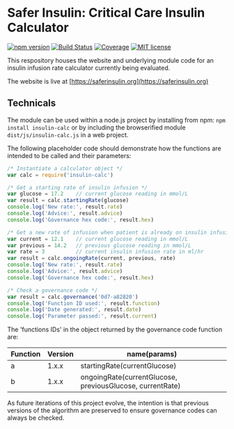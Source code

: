 # Safer Insulin: Critical Care Insulin Calculator

[![npm version](https://badge.fury.io/js/insulin-calc.svg)](https://badge.fury.io/js/insulin-calc)
[![Build Status](https://travis-ci.org/jplomas/saferinsulin.svg?branch=master)](https://travis-ci.org/jplomas/saferinsulin)
[![Coverage](https://coveralls.io/repos/github/jplomas/saferinsulin/badge.svg?branch=master)](https://coveralls.io/github/jplomas/saferinsulin)
[![MIT license](https://img.shields.io/badge/license-MIT-green.svg)](https://github.com/jplomas/saferinsulin/blob/master/LICENSE)

This respository houses the website and underlying module code for an insulin infusion rate calculator currently being evaluated.

The website is live at [https://saferinsulin.org](https://saferinsulin.org)

## Technicals

The module can be used within a node.js project by installing from npm: ```npm install insulin-calc``` or by including the browserified module ```dist/js/insulin-calc.js``` in a web project.

The following placeholder code should demonstrate how the functions are intended to be called and their parameters:

```js
/* Instantiate a calculator object */
var calc = require('insulin-calc')

/* Get a starting rate of insulin infusion */
var glucose = 17.2    // current glucose reading in mmol/L
var result = calc.startingRate(glucose)
console.log('New rate:', result.rate)
console.log('Advice:', result.advice)
console.log('Governance hex code:', result.hex)

/* Get a new rate of infusion when patient is already on insulin infusion */
var current = 12.1    // current glucose reading in mmol/L
var previous = 14.2   // previous glucose reading in mmol/L
var rate = 3          // current insulin infusion rate in ml/hr
var result = calc.ongoingRate(current, previous, rate)
console.log('New rate:', result.rate)
console.log('Advice:', result.advice)
console.log('Governance hex code:', result.hex)

/* Check a governance code */
var result = calc.governance('0d7-a82820')
console.log('Function ID used:', result.function)
console.log('Date generated:', result.date)
console.log('Parameter passed:', result.current)
```

The 'functions IDs' in the object returned by the governance code function are:

| Function | Version | name(params) |
| -------- | ------- | ------------ |
| a        | 1.x.x   | startingRate(currentGlucose) |
| b        | 1.x.x   | ongoingRate(currentGlucose, previousGlucose, currentRate) |

As future iterations of this project evolve, the intention is that previous versions of the algorithm are preserved to ensure governance codes can always be checked.
